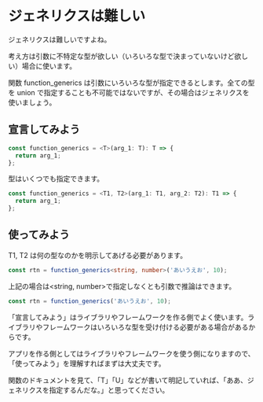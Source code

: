 # ジェネリクスは難しい

ジェネリクスは難しいですよね。

考え方は引数に不特定な型が欲しい（いろいろな型で決まっていないけど欲しい）場合に使います。

関数 function_generics は引数にいろいろな型が指定できるとします。全ての型を union で指定することも不可能ではないですが、その場合はジェネリクスを使いましょう。

## 宣言してみよう

```ts
const function_generics = <T>(arg_1: T): T => {
  return arg_1;
};
```

型はいくつでも指定できます。

```ts
const function_generics = <T1, T2>(arg_1: T1, arg_2: T2): T1 => {
  return arg_1;
};
```

## 使ってみよう

T1, T2 は何の型なのかを明示してあげる必要があります。

```ts
const rtn = function_generics<string, number>('あいうえお', 10);
```

上記の場合は<string, number>で指定しなくとも引数で推論はできます。

```ts
const rtn = function_generics('あいうえお', 10);
```

「宣言してみよう」はライブラリやフレームワークを作る側でよく使います。ライブラリやフレームワークはいろいろな型を受け付ける必要がある場合があるからです。

アプリを作る側としてはライブラリやフレームワークを使う側になりますので、「使ってみよう」を理解すればまずは大丈夫です。

関数のドキュメントを見て、「T」「U」などが書いて明記していれば、「ああ、ジェネリクスを指定するんだな。」と思ってください。
